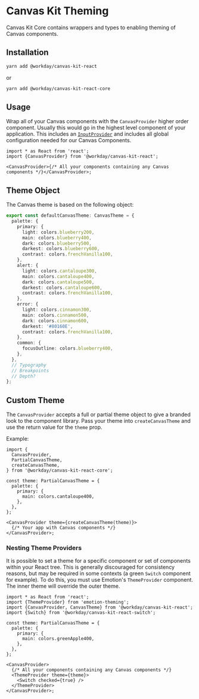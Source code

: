 # Canvas Kit Theming

Canvas Kit Core contains wrappers and types to enabling theming of Canvas components.

## Installation

```sh
yarn add @workday/canvas-kit-react
```

or

```sh
yarn add @workday/canvas-kit-react-core
```

## Usage

Wrap all of your Canvas components with the `CanvasProvider` higher order component. Usually this
would go in the highest level component of your application. This includes an
[`InputProvider`](../../README.md#input-provider) and includes all global configuration needed for
our Canvas Components.

```tsx
import * as React from 'react';
import {CanvasProvider} from '@workday/canvas-kit-react';

<CanvasProvider>{/* All your components containing any Canvas components */}</CanvasProvider>;
```

## Theme Object

The Canvas theme is based on the following object:

```ts
export const defaultCanvasTheme: CanvasTheme = {
  palette: {
    primary: {
      light: colors.blueberry200,
      main: colors.blueberry400,
      dark: colors.blueberry500,
      darkest: colors.blueberry600,
      contrast: colors.frenchVanilla100,
    },
    alert: {
      light: colors.cantaloupe300,
      main: colors.cantaloupe400,
      dark: colors.cantaloupe500,
      darkest: colors.cantaloupe600,
      contrast: colors.frenchVanilla100,
    },
    error: {
      light: colors.cinnamon300,
      main: colors.cinnamon500,
      dark: colors.cinnamon600,
      darkest: '#80160E',
      contrast: colors.frenchVanilla100,
    },
    common: {
      focusOutline: colors.blueberry400,
    },
  },
  // Typography
  // Breakpoints
  // Depth?
};
```

## Custom Theme

The `CanvasProvider` accepts a full or partial theme object to give a branded look to the component
library. Pass your theme into `createCanvasTheme` and use the return value for the `theme` prop.

Example:

```tsx
import {
  CanvasProvider,
  PartialCanvasTheme,
  createCanvasTheme,
} from '@workday/canvas-kit-react-core';

const theme: PartialCanvasTheme = {
  palette: {
    primary: {
      main: colors.cantaloupe400,
    },
  },
};

<CanvasProvider theme={createCanvasTheme(theme)}>
  {/* Your app with Canvas components */}
</CanvasProvider>;
```

### Nesting Theme Providers

It is possible to set a theme for a specific component or set of components within your React tree.
This is generally discouraged for consistency reasons, but may be required in some contexts (a green
`Switch` component for example). To do this, you must use Emotion's `ThemeProvider` component. The
inner theme will override the outer theme.

```tsx
import * as React from 'react';
import {ThemeProvider} from 'emotion-theming';
import {CanvasProvider, CanvasTheme} from '@workday/canvas-kit-react';
import {Switch} from '@workday/canvas-kit-react-switch';

const theme: PartialCanvasTheme = {
  palette: {
    primary: {
      main: colors.greenApple400,
    },
  },
};

<CanvasProvider>
  {/* All your components containing any Canvas components */}
  <ThemeProvider theme={theme}>
    <Switch checked={true} />
  </ThemeProvider>
</CanvasProvider>;
```

